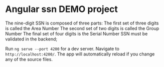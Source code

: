 # Angular ssn DEMO project

The nine-digit SSN is composed of three parts:
The first set of three digits is called the Area Number
The second set of two digits is called the Group Number
The final set of four digits is the Serial Number
SSN must be validated in the backend;

Run `ng serve --port 4200` for a dev server. Navigate to `http://localhost:4200/`. The app will automatically reload if you change any of the source files.

